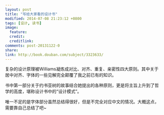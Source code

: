 ```yaml
---
layout: post
title: "写给大家看的设计书"
modified: 2014-07-08 21:23:12 +0800
tags: [设计, 读书]
image:
  feature: 
  credit: 
  creditlink: 
comments: post-20131122-0
share: 
link: http://book.douban.com/subject/3323633/
---
```


复杂的设计原理被Williams凝炼成对比、对齐、重复、亲密性四大原则。其中关于居中对齐、字体的一些见解完全颠覆了我之前已有的知识。

书中第一部分关于约书亚树的故事结合她提出的各种原则，更是将主旨上升到了哲学的高度，堪称设计书中的“设计模式”。

唯一不足的是字体部分虽然总结得很好，但是不完全对应中文的情况。大概这点，需要靠自己总结了吧~

